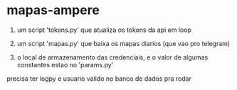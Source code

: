 # mapas-ampere

1) um script 'tokens.py' que atualiza os tokens da api em loop

2) um script 'mapas.py' que baixa os mapas diarios (que vao pro telegram)

3) o local de armazenamento das credenciais, e o valor de algumas constantes estao no 'params.py'

precisa ter logpy e usuario valido no banco de dados pra rodar